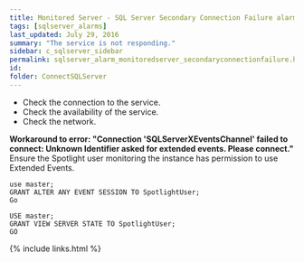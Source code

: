 ```yaml
---
title: ﻿Monitored Server - SQL Server Secondary Connection Failure alarm
tags: [sqlserver_alarms]
last_updated: July 29, 2016
summary: "The service is not responding."
sidebar: c_sqlserver_sidebar
permalink: sqlserver_alarm_monitoredserver_secondaryconnectionfailure.html
id:
folder: ConnectSQLServer
---
```



* Check the connection to the service.
* Check the availability of the service.
* Check the network.

**Workaround to  error: "Connection 'SQLServerXEventsChannel' failed to connect: Unknown Identifier asked for extended events. Please connect."**
Ensure the Spotlight user monitoring the instance has permission to use Extended Events.

```
use master;
GRANT ALTER ANY EVENT SESSION TO SpotlightUser;
Go

USE master;
GRANT VIEW SERVER STATE TO SpotlightUser;
GO
```

{% include links.html %}
